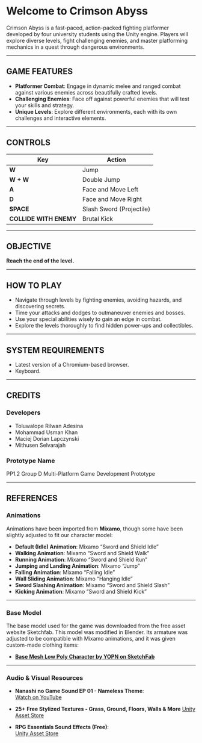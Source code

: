 # **Welcome to Crimson Abyss**

Crimson Abyss is a fast-paced, action-packed fighting platformer developed by four university students using the Unity engine. Players will explore diverse levels, fight challenging enemies, and master platforming mechanics in a quest through dangerous environments.

---

## **GAME FEATURES**

- **Platformer Combat**: Engage in dynamic melee and ranged combat against various enemies across beautifully crafted levels.
- **Challenging Enemies**: Face off against powerful enemies that will test your skills and strategy.
- **Unique Levels**: Explore different environments, each with its own challenges and interactive elements.

---

## **CONTROLS**

| Key                  | Action                |
|----------------------|-----------------------|
| **W**               | Jump                 |
| **W + W**           | Double Jump          |
| **A**               | Face and Move Left   |
| **D**               | Face and Move Right  |
| **SPACE**           | Slash Sword (Projectile) |
| **COLLIDE WITH ENEMY** | Brutal Kick        |

---

## **OBJECTIVE**

**Reach the end of the level.**

---

## **HOW TO PLAY**

- Navigate through levels by fighting enemies, avoiding hazards, and discovering secrets.
- Time your attacks and dodges to outmaneuver enemies and bosses.
- Use your special abilities wisely to gain an edge in combat.
- Explore the levels thoroughly to find hidden power-ups and collectibles.

---

## **SYSTEM REQUIREMENTS**

- Latest version of a Chromium-based browser.
- Keyboard.

---

## **CREDITS**

### **Developers**
- Toluwalope Rilwan Adesina  
- Mohammad Usman Khan  
- Maciej Dorian Lapczynski  
- Mithusen Selvarajah  

### **Prototype Name**
PP1.2 Group D Multi-Platform Game Development Prototype

---

## **REFERENCES**

### **Animations**  
Animations have been imported from **Mixamo**, though some have been slightly adjusted to fit our character model:  

- **Default (Idle) Animation**: Mixamo “Sword and Shield Idle”  
- **Walking Animation**: Mixamo “Sword and Shield Walk”  
- **Running Animation**: Mixamo “Sword and Shield Run”  
- **Jumping and Landing Animation**: Mixamo “Jump”  
- **Falling Animation**: Mixamo “Falling Idle”  
- **Wall Sliding Animation**: Mixamo “Hanging Idle”  
- **Sword Slashing Animation**: Mixamo “Sword and Shield Slash”  
- **Kicking Animation**: Mixamo “Sword and Shield Kick”  

---

### **Base Model**  
The base model used for the game was downloaded from the free asset website Sketchfab. This model was modified in Blender. Its armature was adjusted to be compatible with Mixamo animations, and it was given custom-made clothing items:

- [**Base Mesh Low Poly Character by YOPN on SketchFab**](https://sketchfab.com/3d-models/base-mesh-low-poly-character-84cd6685487949bca626bcfc244d2e12)

---

### **Audio & Visual Resources**

- **Nanashi no Game Sound EP 01 - Nameless Theme**:  
  [Watch on YouTube](https://www.youtube.com/watch?v=FGoQm-a-9W8&t=27s)  

- **25+ Free Stylized Textures - Grass, Ground, Floors, Walls & More**
  [Unity Asset Store](https://assetstore.unity.com/packages/2d/textures-materials/25-free-stylized-textures-grass-ground-floors-walls-more-241895)

- **RPG Essentials Sound Effects (Free)**:  
  [Unity Asset Store](https://assetstore.unity.com/packages/audio/sound-fx/rpg-essentials-sound-effects-free-227708)  

